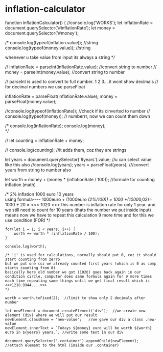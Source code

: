 # inflation-calculator

function inflationCalculator() {
    //console.log('WORKS');
    let inflationRate = document.querySelector('#inflationRate');
    let money = document.querySelector('#money');

  /*  console.log(typeof(inflation.value));  //string
    console.log(typeof(money.value));      //string

 whenever u take value from input its always a string
*/

  // inflationRate = parseInt(inflationRate.value);   //convert string to number
  // money = parseInt(money.value);                   //convert string to number
  
   // parseInt is used to convert to full number. 1 2 3... it wont show decimals
   // for decimal numbers we use parseFloat
 
   inflationRate = parseFloat(inflationRate.value);
   money = parseFloat(money.value);

   //console.log(typeof(inflationRate));  //check if its cinverted to number
   // console.log(typeof(money));      // numberrr, now we can count them down

   /* console.log(inflationRate);
      console.log(money);  
   */

  // let counting = inflationRate + money;

   // console.log(counting);  //it adds them, coz they are strings

   let years = document.querySelector('#years').value;  //u can select value like this also
   //console.log(years);
   years = parseFloat(years);   ///convert years from string to number also

   let worth = money + (money * (inflationRate / 100));  //formule for counting inflation (math)

   /* 2% inflation 1000 euro 10 years  
    using formula----  1000euro + (1000euro *(2%/100)) = 1000 +(1000*0,02)= 1000 + 20 = <<< 1020 >>> this number
    is inflation rate for only 1 year. and we still need to count for 10 years (thats the number we put inside input)
    means now we have to repeat this calculation 9 more time
    and for this we use condition (FOR)
    */

    for(let i = 1; i < years; i++) {
        worth += worth * (inflationRate / 100);
    }

    console.log(worth);

    /* 'i' is used for calculations, normally should put 0, coz it should start counting from zerro
    but we put one coz we already counted first years (which is 0 as comp starts counting from 0)
    basically here old number we got (1020) goes back again in our condition circle, computer does same formula again for 9 more times
    each time repeating same things until we get final result which is <<<1218.9944....>>>
    */

    worth = worth.toFixed(2);  //limit to show only 2 decimals after number

    let newElement = document.createElement('div');  //we create new element (div) where we will put our result
    newElement.className = 'new-value';   //we gave our div a class .new-value
    newElement.innerText = `Todays ${money} euro will be worth ${worth} euro in ${years} years.`; //write some text in our div

    document.querySelector('.container').appendChild(newElement);  //attach element to the html (inside our .container)

